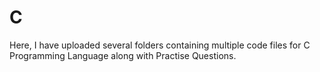 # C
Here, I have uploaded several folders containing multiple code files for C Programming Language along with Practise Questions.
